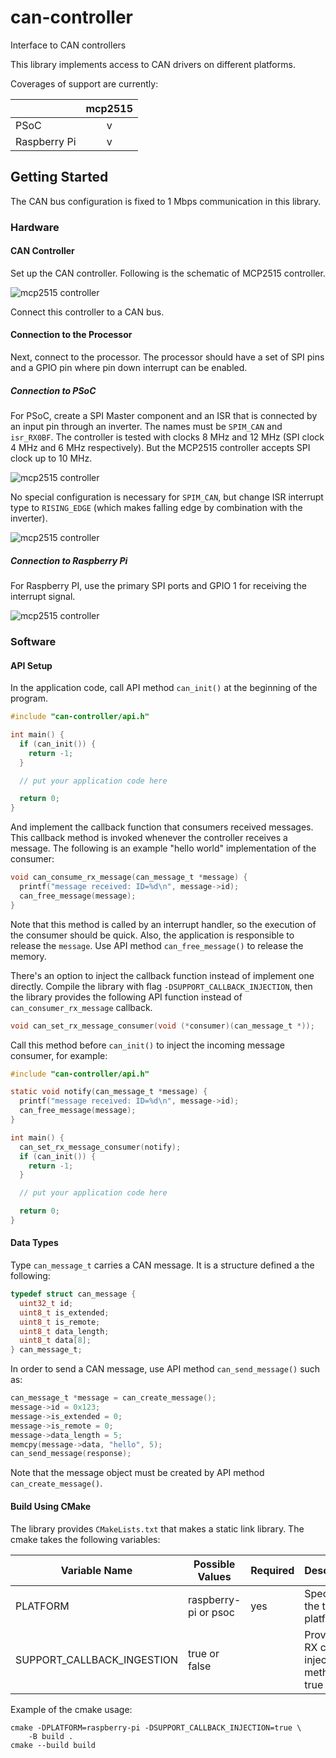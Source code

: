 # can-controller
Interface to CAN controllers

This library implements access to CAN drivers on different platforms.

Coverages of support are currently:

|              | mcp2515 |
| ------------ | :-----: |
| PSoC         |    v    |
| Raspberry Pi |    v    |

## Getting Started
The CAN bus configuration is fixed to 1 Mbps communication in this library.

### Hardware
#### CAN Controller
Set up the CAN controller. Following is the schematic of MCP2515 controller.

![mcp2515 controller](doc/images/mcp2515.svg)

Connect this controller to a CAN bus.

#### Connection to the Processor
Next, connect to the processor. The processor should have a set of SPI pins and a GPIO pin where pin down interrupt can be enabled.

##### Connection to PSoC
For PSoC, create a SPI Master component and an ISR that is connected by an input pin through an inverter. The names must be `SPIM_CAN` and `isr_RX0BF`. The controller is tested with clocks 8 MHz and 12 MHz (SPI clock 4 MHz and 6 MHz respectively). But the MCP2515 controller accepts SPI clock up to 10 MHz.

![mcp2515 controller](doc/images/psoc-components.png)

No special configuration is necessary for `SPIM_CAN`, but change ISR interrupt type to `RISING_EDGE` (which makes falling edge by combination with the inverter).

![mcp2515 controller](doc/images/psoc-isr-config.png)

##### Connection to Raspberry Pi
For Raspberry PI, use the primary SPI ports and GPIO 1 for receiving the interrupt signal.

![mcp2515 controller](doc/images/rpi-40pins.png)

### Software
#### API Setup
In the application code, call API method `can_init()` at the beginning of the program.

```c
#include "can-controller/api.h"

int main() {
  if (can_init()) {
    return -1;
  }

  // put your application code here

  return 0;
}
```

And implement the callback function that consumers received messages.
This callback method is invoked whenever the controller receives a message.
The following is an example "hello world" implementation of the consumer:

```c
void can_consume_rx_message(can_message_t *message) {
  printf("message received: ID=%d\n", message->id);
  can_free_message(message);
}
```

Note that this method is called by an interrupt handler, so the execution of the consumer should be quick.
Also, the application is responsible to release the `message`.  Use API method `can_free_message()` to release the memory.

There's an option to inject the callback function instead of implement one directly.
Compile the library with flag `-DSUPPORT_CALLBACK_INJECTION`, then the library
provides the following API function instead of `can_consumer_rx_message` callback.

```c
void can_set_rx_message_consumer(void (*consumer)(can_message_t *));
```

Call this method before `can_init()` to inject the incoming message consumer, for example:

```c
#include "can-controller/api.h"

static void notify(can_message_t *message) {
  printf("message received: ID=%d\n", message->id);
  can_free_message(message);
}

int main() {
  can_set_rx_message_consumer(notify);
  if (can_init()) {
    return -1;
  }

  // put your application code here

  return 0;
}
```

#### Data Types
Type `can_message_t` carries a CAN message. It is a structure defined a the following:

```c
typedef struct can_message {
  uint32_t id;
  uint8_t is_extended;
  uint8_t is_remote;
  uint8_t data_length;
  uint8_t data[8];
} can_message_t;
```

In order to send a CAN message, use API method `can_send_message()` such as:

```c
can_message_t *message = can_create_message();
message->id = 0x123;
message->is_extended = 0;
message->is_remote = 0;
message->data_length = 5;
memcpy(message->data, "hello", 5);
can_send_message(response);
```

Note that the message object must be created by API method `can_create_message()`.

#### Build Using CMake

The library provides `CMakeLists.txt` that makes a static link library.
The cmake takes the following variables:

| Variable Name              | Possible Values      | Required | Description                                   |
| -------------------------- | -------------------- | -------- | --------------------------------------------- |
| PLATFORM                   | raspberry-pi or psoc | yes      | Specifies the target platform                 |
| SUPPORT_CALLBACK_INGESTION | true or false        |          | Provides RX callback injection method if true |

Example of the cmake usage:

```
cmake -DPLATFORM=raspberry-pi -DSUPPORT_CALLBACK_INJECTION=true \
    -B build .
cmake --build build
```
